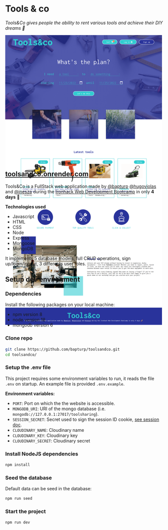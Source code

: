 # Tools & co

_Tools&Co gives people the ability to rent various tools and achieve their DIY dreams 🤩_

<style>
  a:hover {
    color:red !important;
  }

  #screenshot {
    max-width: 500px;
    height: 400px;
  }

  #screenshot img {
    width: 100%;
    object-fit: cover;
    transition: 1s;
  }

  #screenshot:hover img {
    transform: translateY(100%);
  }
</style>
<div id="screenshot"><a href="https://toolsandco.onrender.com/"><img src="./toolsandco-screenshot.png"></a></div>

## [toolsandco.onrender.com](https://toolsandco.onrender.com/)

Tools&Co is a FullStack web application made by [@bapturp](https://github.com/bapturp) [@hugoviolas](https://github.com/hugoviolas) and [@inesza](https://github.com/inesza) during the [Ironhack Web Development Bootcamp](https://www.ironhack.com/en/web-development) in only **4 days** 🚀

**Technologies used**

- Javascript
- HTML
- CSS
- Node
- Express
- Mongoose
- MongoDB

It implements 5 database models, full CRUD operations, sign up/login/logout, 3 differents user roles.

## Setup dev environment

### Dependencies

Install the following packages on your local machine:

- npm version 8
- node version 18
- mongodb version 6

### Clone repo

```sh
git clone https://github.com/bapturp/toolsandco.git
cd toolsandco/
```

### Setup the .env file

This project requires some environment variables to run, it reads the file `.env` on startup. An example file is provided `.env.example`.

**Environment variables:**

- `PORT`: Port on which the the website is accessible.
- `MONGODB_URI`: URI of the mongo database (i.e. `mongodb://127.0.0.1:27017/toolsharing`).
- `SESSION_SECRET`: Secret used to sign the session ID cookie, [see session doc](https://www.npmjs.com/package/express-session#user-content-secret).
- `CLOUDINARY_NAME`: Cloudinary name
- `CLOUDINARY_KEY`: Cloudinary key
- `CLOUDINARY_SECRET`: Cloudinary secret

### Install NodeJS dependencies

```sh
npm install
```

### Seed the database

Default data can be seed in the database:

```sh
npm run seed
```

### Start the project

```sh
npm run dev
```
